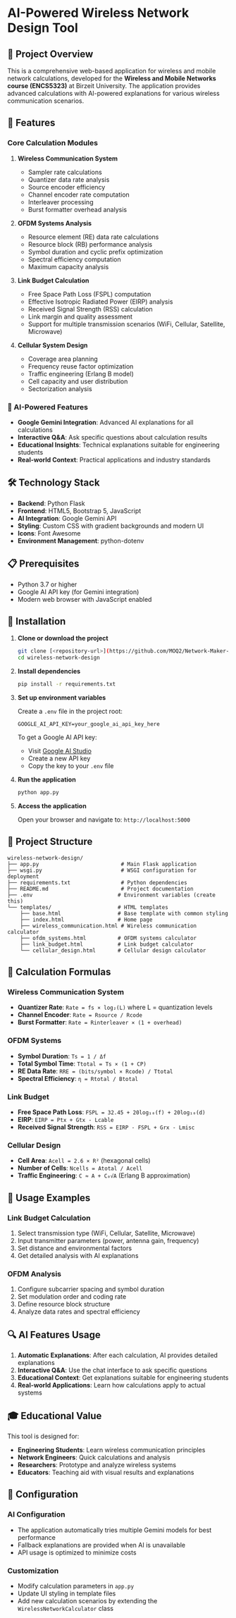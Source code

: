 # AI-Powered Wireless Network Design Tool

## 🚀 Project Overview

This is a comprehensive web-based application for wireless and mobile network calculations, developed for the **Wireless and Mobile Networks course (ENCS5323)** at Birzeit University. The application provides advanced calculations with AI-powered explanations for various wireless communication scenarios.

## 📡 Features

### Core Calculation Modules

1. **Wireless Communication System**
   - Sampler rate calculations
   - Quantizer data rate analysis
   - Source encoder efficiency
   - Channel encoder rate computation
   - Interleaver processing
   - Burst formatter overhead analysis

2. **OFDM Systems Analysis**
   - Resource element (RE) data rate calculations
   - Resource block (RB) performance analysis
   - Symbol duration and cyclic prefix optimization
   - Spectral efficiency computation
   - Maximum capacity analysis

3. **Link Budget Calculation**
   - Free Space Path Loss (FSPL) computation
   - Effective Isotropic Radiated Power (EIRP) analysis
   - Received Signal Strength (RSS) calculation
   - Link margin and quality assessment
   - Support for multiple transmission scenarios (WiFi, Cellular, Satellite, Microwave)

4. **Cellular System Design**
   - Coverage area planning
   - Frequency reuse factor optimization
   - Traffic engineering (Erlang B model)
   - Cell capacity and user distribution
   - Sectorization analysis

### 🤖 AI-Powered Features

- **Google Gemini Integration**: Advanced AI explanations for all calculations
- **Interactive Q&A**: Ask specific questions about calculation results
- **Educational Insights**: Technical explanations suitable for engineering students
- **Real-world Context**: Practical applications and industry standards

## 🛠️ Technology Stack

- **Backend**: Python Flask
- **Frontend**: HTML5, Bootstrap 5, JavaScript
- **AI Integration**: Google Gemini API
- **Styling**: Custom CSS with gradient backgrounds and modern UI
- **Icons**: Font Awesome
- **Environment Management**: python-dotenv

## 📋 Prerequisites

- Python 3.7 or higher
- Google AI API key (for Gemini integration)
- Modern web browser with JavaScript enabled

## 🔧 Installation

1. **Clone or download the project**
   ```bash
   git clone [<repository-url>](https://github.com/MOQ2/Network-Maker-Assistance.git)
   cd wireless-network-design
   ```

2. **Install dependencies**
   ```bash
   pip install -r requirements.txt
   ```

3. **Set up environment variables**
   
   Create a `.env` file in the project root:
   ```env
   GOOGLE_AI_API_KEY=your_google_ai_api_key_here
   ```

   To get a Google AI API key:
   - Visit [Google AI Studio](https://ai.google.dev/)
   - Create a new API key
   - Copy the key to your `.env` file

4. **Run the application**
   ```bash
   python app.py
   ```

5. **Access the application**
   
   Open your browser and navigate to: `http://localhost:5000`

## 📁 Project Structure

```
wireless-network-design/
├── app.py                          # Main Flask application
├── wsgi.py                         # WSGI configuration for deployment
├── requirements.txt                # Python dependencies
├── README.md                       # Project documentation
├── .env                           # Environment variables (create this)
└── templates/                     # HTML templates
    ├── base.html                  # Base template with common styling
    ├── index.html                 # Home page
    ├── wireless_communication.html # Wireless communication calculator
    ├── ofdm_systems.html          # OFDM systems calculator
    ├── link_budget.html           # Link budget calculator
    └── cellular_design.html       # Cellular design calculator
```

## 🧮 Calculation Formulas

### Wireless Communication System
- **Quantizer Rate**: `Rate = fs × log₂(L)` where L = quantization levels
- **Channel Encoder**: `Rate = Rsource / Rcode`
- **Burst Formatter**: `Rate = Rinterleaver × (1 + overhead)`

### OFDM Systems
- **Symbol Duration**: `Ts = 1 / Δf`
- **Total Symbol Time**: `Ttotal = Ts × (1 + CP)`
- **RE Data Rate**: `RRE = (bits/symbol × Rcode) / Ttotal`
- **Spectral Efficiency**: `η = Rtotal / Btotal`

### Link Budget
- **Free Space Path Loss**: `FSPL = 32.45 + 20log₁₀(f) + 20log₁₀(d)`
- **EIRP**: `EIRP = Ptx + Gtx - Lcable`
- **Received Signal Strength**: `RSS = EIRP - FSPL + Grx - Lmisc`

### Cellular Design
- **Cell Area**: `Acell = 2.6 × R²` (hexagonal cells)
- **Number of Cells**: `Ncells = Atotal / Acell`
- **Traffic Engineering**: `C ≈ A + C₀√A` (Erlang B approximation)

## 🎯 Usage Examples

### Link Budget Calculation
1. Select transmission type (WiFi, Cellular, Satellite, Microwave)
2. Input transmitter parameters (power, antenna gain, frequency)
3. Set distance and environmental factors
4. Get detailed analysis with AI explanations

### OFDM Analysis
1. Configure subcarrier spacing and symbol duration
2. Set modulation order and coding rate
3. Define resource block structure
4. Analyze data rates and spectral efficiency

## 🔍 AI Features Usage

1. **Automatic Explanations**: After each calculation, AI provides detailed explanations
2. **Interactive Q&A**: Use the chat interface to ask specific questions
3. **Educational Context**: Get explanations suitable for engineering students
4. **Real-world Applications**: Learn how calculations apply to actual systems

## 🎓 Educational Value

This tool is designed for:
- **Engineering Students**: Learn wireless communication principles
- **Network Engineers**: Quick calculations and analysis
- **Researchers**: Prototype and analyze wireless systems
- **Educators**: Teaching aid with visual results and explanations

## 🔧 Configuration

### AI Configuration
- The application automatically tries multiple Gemini models for best performance
- Fallback explanations are provided when AI is unavailable
- API usage is optimized to minimize costs

### Customization
- Modify calculation parameters in `app.py`
- Update UI styling in template files
- Add new calculation scenarios by extending the `WirelessNetworkCalculator` class


